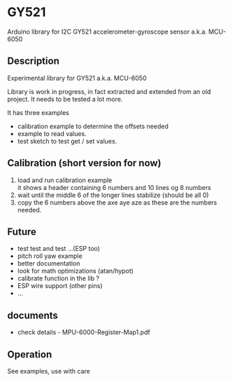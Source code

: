 # GY521

Arduino library for I2C GY521 accelerometer-gyroscope sensor a.k.a. MCU-6050

## Description

Experimental library for GY521 a.k.a. MCU-6050

Library is work in progress, in fact extracted and extended from an old project.
It needs to be tested a lot more.

It has three examples
- calibration example to determine the offsets needed
- example to read values.
- test sketch to test get / set values.

## Calibration (short version for now)

1. load and run calibration example  
   it shows a header containing 6 numbers and 10 lines og 8 numbers
1. wait until the middle 6 of the longer lines stabilize (should be all 0)
1. copy the 6 numbers above the axe aye aze as these are the numbers needed.


## Future

- test test and test ...(ESP too)
- pitch roll yaw example
- better documentation
- look for math optimizations  (atan/hypot)
- calibrate function in the lib ?
- ESP wire support (other pins)
- ...

## documents

- check details - MPU-6000-Register-Map1.pdf

## Operation

See examples, use with care 

